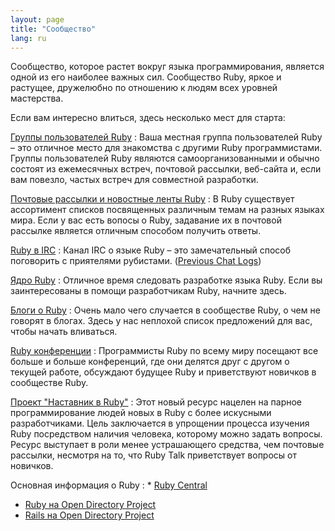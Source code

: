 ```yaml
---
layout: page
title: "Сообщество"
lang: ru
---
```


Сообщество, которое растет вокруг языка программирования, является одной
из его наиболее важных сил. Сообщество Ruby, яркое и растущее,
дружелюбно по отношению к людям всех уровней мастерства.

Если вам интересно влиться, здесь несколько мест для старта:

[Группы пользователей Ruby](user-groups/)
: Ваша местная группа пользователей Ruby – это отличное место для
  знакомства с другими Ruby программистами. Группы пользователей Ruby
  являются самоорганизованными и обычно состоят из ежемесячных встреч,
  почтовой рассылки, веб-сайта и, если вам повезло, частых встреч для
  совместной разработки.

[Почтовые рассылки и новостные ленты Ruby](mailing-lists/)
: В Ruby существует ассортимент списков посвященных различным темам на
  разных языках мира. Если у вас есть вопосы о Ruby, задавание их в
  почтовой рассылке является отличным способом получить ответы.

[Ruby в IRC](irc://irc.freenode.net/ruby-lang)
: Канал IRC о языке Ruby – это замечательный способ поговорить с
  приятелями рубистами. ([Previous Chat Logs][1])

[Ядро Ruby](ruby-core/)
: Отличное время следовать разработке языка Ruby.
  Если вы заинтересованы в помощи разработчикам Ruby, начните здесь.

[Блоги о Ruby](weblogs/)
: Очень мало чего случается в сообществе Ruby, о чем не говорят в
  блогах. Здесь у нас неплохой список предложений для вас, чтобы
  начать вливаться.

[Ruby конференции](conferences/)
: Программисты Ruby по всему миру посещают все больше и больше
  конференций, где они делятся друг с другом о текущей работе, обсуждают
  будущее Ruby и приветствуют новичков в сообществе Ruby.

[Проект "Наставник в Ruby"][2]
: Этот новый ресурс нацелен на парное программирование людей новых в
  Ruby с более искусными разработчиками. Цель заключается в упрощении
  процесса изучения Ruby посредством наличия человека, которому можно
  задать вопросы. Ресурс выступает в роли менее устрашающего средства, чем
  почтовые рассылки, несмотря на то, что Ruby Talk приветствует вопросы от
  новичков.

Основная информация о Ruby
: * [Ruby Central][3]
  * [Ruby на Open Directory Project][4]
  * [Rails на Open Directory Project][5]



[1]: http://meme.b9.com/
[2]: http://rubymentor.rubyforge.org/
[3]: http://www.rubycentral.org/
[4]: http://dmoz.org/Computers/Programming/Languages/Ruby/
[5]: http://dmoz.org/Computers/Programming/Languages/Ruby/Software/Rails/
